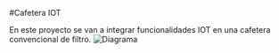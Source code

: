 #Cafetera IOT

En este proyecto se van a integrar funcionalidades IOT en una cafetera convencional de filtro.
![Diagrama](https://github.com/Roberto-Barnhardt/CafeteraIOT/assets/34004944/0e15b9f2-b9c1-4292-b57f-0828478a0ad6)
